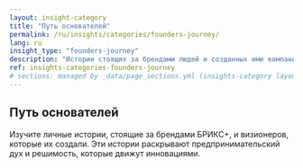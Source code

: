 ```yaml
---
layout: insight-category
title: "Путь основателей"
permalink: /ru/insights/categories/founders-journey/
lang: ru
insight_type: "founders-journey"
description: "Истории стоящих за брендами людей и созданных ими компаний."
ref: insights-categories-founders-journey
# sections: managed by _data/page_sections.yml (insights-category layout)
---
```


## Путь основателей

Изучите личные истории, стоящие за брендами БРИКС+, и визионеров, которые их создали. Эти истории раскрывают предпринимательский дух и решимость, которые движут инновациями.
